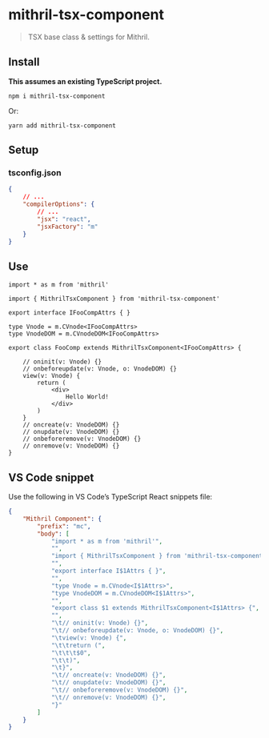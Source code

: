 # mithril-tsx-component

> TSX base class & settings for Mithril.

## Install

**This assumes an existing TypeScript project.**

```
npm i mithril-tsx-component
```
Or:
```
yarn add mithril-tsx-component
```

## Setup

### tsconfig.json

```JSON
{
	// ...
	"compilerOptions": {
		// ...
		"jsx": "react",
		"jsxFactory": "m"
	}
}
```

## Use

```TSX
import * as m from 'mithril'

import { MithrilTsxComponent } from 'mithril-tsx-component'

export interface IFooCompAttrs { }

type Vnode = m.CVnode<IFooCompAttrs>
type VnodeDOM = m.CVnodeDOM<IFooCompAttrs>

export class FooComp extends MithrilTsxComponent<IFooCompAttrs> {

	// oninit(v: Vnode) {}
	// onbeforeupdate(v: Vnode, o: VnodeDOM) {}
	view(v: Vnode) {
		return (
			<div>
				Hello World!
			</div>
		)
	}
	// oncreate(v: VnodeDOM) {}
	// onupdate(v: VnodeDOM) {}
	// onbeforeremove(v: VnodeDOM) {}
	// onremove(v: VnodeDOM) {}
}
```

## VS Code snippet

Use the following in VS Code’s TypeScript React snippets file:

```JSON
{
	"Mithril Component": {
		"prefix": "mc",
		"body": [
			"import * as m from 'mithril'",
			"",
			"import { MithrilTsxComponent } from 'mithril-tsx-component'",
			"",
			"export interface I$1Attrs { }",
			"",
			"type Vnode = m.CVnode<I$1Attrs>",
			"type VnodeDOM = m.CVnodeDOM<I$1Attrs>",
			"",
			"export class $1 extends MithrilTsxComponent<I$1Attrs> {",
			"",
			"\t// oninit(v: Vnode) {}",
			"\t// onbeforeupdate(v: Vnode, o: VnodeDOM) {}",
			"\tview(v: Vnode) {",
			"\t\treturn (",
			"\t\t\t$0",
			"\t\t)",
			"\t}",
			"\t// oncreate(v: VnodeDOM) {}",
			"\t// onupdate(v: VnodeDOM) {}",
			"\t// onbeforeremove(v: VnodeDOM) {}",
			"\t// onremove(v: VnodeDOM) {}",
			"}"
		]
	}
}
```